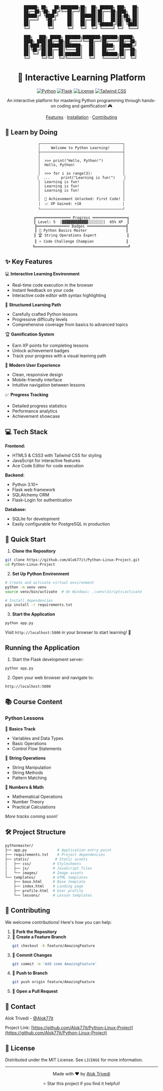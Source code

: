 <div align="center">

```ascii

██████╗ ██╗   ██╗████████╗██╗  ██╗ ██████╗ ███╗   ██╗
██╔══██╗╚██╗ ██╔╝╚══██╔══╝██║  ██║██╔═══██╗████╗  ██║
██████╔╝ ╚████╔╝    ██║   ███████║██║   ██║██╔██╗ ██║
██╔═══╝   ╚██╔╝     ██║   ██╔══██║██║   ██║██║╚██╗██║
██║        ██║      ██║   ██║  ██║╚██████╔╝██║ ╚████║
╚═╝        ╚═╝      ╚═╝   ╚═╝  ╚═╝ ╚═════╝ ╚═╝  ╚═══╝
                                                      
███╗   ███╗ █████╗ ███████╗████████╗███████╗██████╗  
████╗ ████║██╔══██╗██╔════╝╚══██╔══╝██╔════╝██╔══██╗ 
██╔████╔██║███████║███████╗   ██║   █████╗  ██████╔╝ 
██║╚██╔╝██║██╔══██║╚════██║   ██║   ██╔══╝  ██╔══██╗ 
██║ ╚═╝ ██║██║  ██║███████║   ██║   ███████╗██║  ██║ 
╚═╝     ╚═╝╚═╝  ╚═╝╚══════╝   ╚═╝   ╚══════╝╚═╝  ╚═╝ 
```

# 🐍 Interactive Learning Platform

[![Python](https://img.shields.io/badge/Python-3.10+-blue.svg)](https://www.python.org/downloads/)
[![Flask](https://img.shields.io/badge/Flask-3.0.0-green.svg)](https://flask.palletsprojects.com/)
[![License](https://img.shields.io/badge/License-MIT-yellow.svg)](LICENSE)
[![Tailwind CSS](https://img.shields.io/badge/Tailwind_CSS-v3-38B2AC?logo=tailwind-css)](https://tailwindcss.com/)

An interactive platform for mastering Python programming through hands-on coding and gamification! 🎮

[Features](#features) · [Installation](#installation) · [Contributing](#contributing)

</div>

## 🎥 Learn by Doing

<div align="center">

```ascii
┌──────────────────────────────────────┐
│     Welcome to Python Learning!      │
├──────────────────────────────────────┤
│                                      │
│  >>> print("Hello, Python!")         │
│  Hello, Python!                      │
│                                      │
│  >>> for i in range(3):              │
│  ...     print("Learning is fun!")    │
│  Learning is fun!                    │
│  Learning is fun!                    │
│  Learning is fun!                    │
│                                      │
│  🌟 Achievement Unlocked: First Code! │
│  📈 XP Gained: +10                   │
└──────────────────────────────────────┘
```

```ascii
╔════════════════ Progress ════════════════╗
║ Level: 5  │▓▓▓▓▓▓▓▓▓▓▓▓░░░░░░░│  65% XP  ║
╠═══════════════ Badges ══════════════════╣
║ 🥇 Python Basics Master                  ║
║ 🏆 String Operations Expert              ║
║ ⭐ Code Challenge Champion               ║
╚═══════════════════════════════════════════╝
```

</div>

## ✨ Key Features

💻 **Interactive Learning Environment**
- Real-time code execution in the browser
- Instant feedback on your code
- Interactive code editor with syntax highlighting

🎯 **Structured Learning Path**
- Carefully crafted Python lessons
- Progressive difficulty levels
- Comprehensive coverage from basics to advanced topics

🏆 **Gamification System**
- Earn XP points for completing lessons
- Unlock achievement badges
- Track your progress with a visual learning path

📱 **Modern User Experience**
- Clean, responsive design
- Mobile-friendly interface
- Intuitive navigation between lessons

📈 **Progress Tracking**
- Detailed progress statistics
- Performance analytics
- Achievement showcase

## 💻 Tech Stack

**Frontend:**
- HTML5 & CSS3 with Tailwind CSS for styling
- JavaScript for interactive features
- Ace Code Editor for code execution

**Backend:**
- Python 3.10+
- Flask web framework
- SQLAlchemy ORM
- Flask-Login for authentication

**Database:**
- SQLite for development
- Easily configurable for PostgreSQL in production

## 🚀 Quick Start

1. **Clone the Repository**
```bash
git clone https://github.com/Alok77it/Python-Linux-Project.git
cd Python-Linux-Project
```

2. **Set Up Python Environment**
```bash
# Create and activate virtual environment
python -m venv venv
source venv/bin/activate  # On Windows: .\venv\Scripts\activate

# Install dependencies
pip install -r requirements.txt
```

3. **Start the Application**
```bash
python app.py
```

Visit `http://localhost:5000` in your browser to start learning! 🌟

## Running the Application

1. Start the Flask development server:
```bash
python app.py
```

2. Open your web browser and navigate to:
```
http://localhost:5000
```

## 📚 Course Content

### Python Lessons

🔰 **Basics Track**
- Variables and Data Types
- Basic Operations
- Control Flow Statements

🔱 **String Operations**
- String Manipulation
- String Methods
- Pattern Matching

🔲 **Numbers & Math**
- Mathematical Operations
- Number Theory
- Practical Calculations

_More tracks coming soon!_

## 🛠️ Project Structure

```bash
pythonmaster/
├── app.py              # Application entry point
├── requirements.txt    # Project dependencies
├── static/            # Static assets
│   ├── css/          # Stylesheets
│   ├── js/           # JavaScript files
│   └── images/       # Image assets
└── templates/        # HTML templates
    ├── base.html     # Base template
    ├── index.html    # Landing page
    ├── profile.html  # User profile
    └── lessons/      # Lesson templates
```

## 🤝 Contributing

We welcome contributions! Here's how you can help:

1. 🔧 **Fork the Repository**
2. 🌱 **Create a Feature Branch**
   ```bash
   git checkout -b feature/AmazingFeature
   ```
3. 📝 **Commit Changes**
   ```bash
   git commit -m 'Add some AmazingFeature'
   ```
4. 🚀 **Push to Branch**
   ```bash
   git push origin feature/AmazingFeature
   ```
5. 📣 **Open a Pull Request**

## 📧 Contact

Alok Trivedi - [@Alok77it](https://github.com/Alok77it)

Project Link: [https://github.com/Alok77it/Python-Linux-Project](https://github.com/Alok77it/Python-Linux-Project)

## 📝 License

Distributed under the MIT License. See `LICENSE` for more information.

---

<div align="center">

Made with ❤️ by [Alok Trivedi](https://github.com/Alok77it)

⭐️ Star this project if you find it helpful!

</div>
